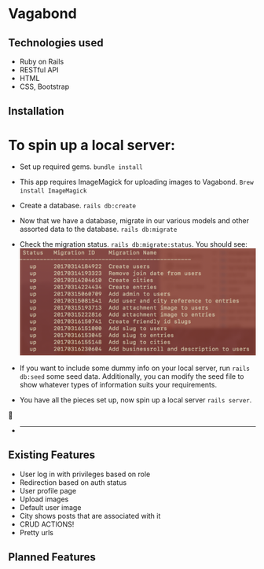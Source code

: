 # Vagabond


## Technologies used
- Ruby on Rails
- RESTful API
- HTML
- CSS, Bootstrap

## Installation

# To spin up a local server:
- Set up required gems. ```bundle install```
- This app requires  ImageMagick for uploading images to Vagabond. ```Brew install ImageMagick```
- Create a database. ```rails db:create```
- Now that we have a database, migrate in our various models and other assorted data to the database. ```rails db:migrate```
- Check the migration status. ```rails db:migrate:status```. You should see:
![alt text](app/assets/images/vagabond_migration.png "migration status")

- If you want to include some dummy info on your local server, run ```rails db:seed``` some seed data. Additionally, you can modify the seed file to show whatever types of information suits your requirements.

- You have all the pieces set up, now spin up a local server ```rails server```.

:tada:
- ****

## Existing Features
- User log in with privileges based on role
- Redirection based on auth status
- User profile page
- Upload images
- Default user image
- City shows posts that are associated with it
- CRUD ACTIONS!
- Pretty urls

## Planned Features
